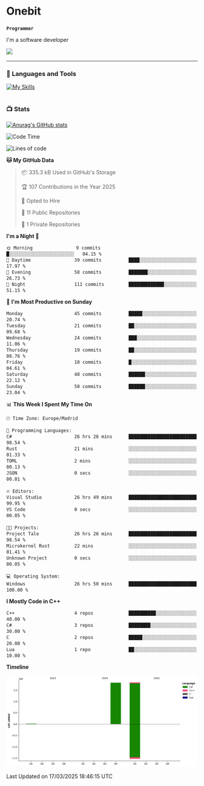 # Onebit

**`Programmer`**

I'm a software developer

   ![](https://komarev.com/ghpvc/?username=onebit5&color=blueviolet)

---

### 🧰 Languages and Tools

[![My Skills](https://skillicons.dev/icons?i=cpp,c,cs,java,lua,unity,git,linux,github,discord,vscode,visualstudio)](https://skillicons.dev)
<br />

#

### 📺 Stats
[![Anurag's GitHub stats](https://github-readme-stats.vercel.app/api?username=onebit5&show_icons=true&theme=radical)](https://github.com/anuraghazra/github-readme-stats)                
<!--START_SECTION:waka-->
![Code Time](http://img.shields.io/badge/Code%20Time-162%20hrs%2053%20mins-blue)

![Lines of code](https://img.shields.io/badge/From%20Hello%20World%20I%27ve%20Written-3.7%20million%20lines%20of%20code-blue)

**🐱 My GitHub Data** 

> 📦 335.3 kB Used in GitHub's Storage 
 > 
> 🏆 107 Contributions in the Year 2025
 > 
> 💼 Opted to Hire
 > 
> 📜 11 Public Repositories 
 > 
> 🔑 1 Private Repositories 
 > 
**I'm a Night 🦉** 

```text
🌞 Morning                9 commits           █░░░░░░░░░░░░░░░░░░░░░░░░   04.15 % 
🌆 Daytime                39 commits          ████░░░░░░░░░░░░░░░░░░░░░   17.97 % 
🌃 Evening                58 commits          ███████░░░░░░░░░░░░░░░░░░   26.73 % 
🌙 Night                  111 commits         █████████████░░░░░░░░░░░░   51.15 % 
```
📅 **I'm Most Productive on Sunday** 

```text
Monday                   45 commits          █████░░░░░░░░░░░░░░░░░░░░   20.74 % 
Tuesday                  21 commits          ██░░░░░░░░░░░░░░░░░░░░░░░   09.68 % 
Wednesday                24 commits          ███░░░░░░░░░░░░░░░░░░░░░░   11.06 % 
Thursday                 19 commits          ██░░░░░░░░░░░░░░░░░░░░░░░   08.76 % 
Friday                   10 commits          █░░░░░░░░░░░░░░░░░░░░░░░░   04.61 % 
Saturday                 48 commits          ██████░░░░░░░░░░░░░░░░░░░   22.12 % 
Sunday                   50 commits          ██████░░░░░░░░░░░░░░░░░░░   23.04 % 
```


📊 **This Week I Spent My Time On** 

```text
🕑︎ Time Zone: Europe/Madrid

💬 Programming Languages: 
C#                       26 hrs 26 mins      █████████████████████████   98.54 % 
Rust                     21 mins             ░░░░░░░░░░░░░░░░░░░░░░░░░   01.33 % 
TOML                     2 mins              ░░░░░░░░░░░░░░░░░░░░░░░░░   00.13 % 
JSON                     0 secs              ░░░░░░░░░░░░░░░░░░░░░░░░░   00.01 % 

🔥 Editors: 
Visual Studio            26 hrs 49 mins      █████████████████████████   99.95 % 
VS Code                  0 secs              ░░░░░░░░░░░░░░░░░░░░░░░░░   00.05 % 

🐱‍💻 Projects: 
Project Tale             26 hrs 26 mins      █████████████████████████   98.54 % 
Microkernel Rust         22 mins             ░░░░░░░░░░░░░░░░░░░░░░░░░   01.41 % 
Unknown Project          0 secs              ░░░░░░░░░░░░░░░░░░░░░░░░░   00.05 % 

💻 Operating System: 
Windows                  26 hrs 50 mins      █████████████████████████   100.00 % 
```

**I Mostly Code in C++** 

```text
C++                      4 repos             ██████████░░░░░░░░░░░░░░░   40.00 % 
C#                       3 repos             ████████░░░░░░░░░░░░░░░░░   30.00 % 
C                        2 repos             █████░░░░░░░░░░░░░░░░░░░░   20.00 % 
Lua                      1 repo              ██░░░░░░░░░░░░░░░░░░░░░░░   10.00 % 
```



**Timeline**

![Lines of Code chart](https://raw.githubusercontent.com/Onebit5/Onebit5/main/assets/bar_graph.png)


 Last Updated on 17/03/2025 18:46:15 UTC
<!--END_SECTION:waka-->

